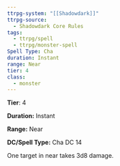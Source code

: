 ```yaml
---
ttrpg-system: "[[Shadowdark]]"
ttrpg-source:
  - Shadowdark Core Rules
tags:
  - ttrpg/spell
  - ttrpg/monster-spell
Spell Type: Cha
duration: Instant
range: Near
tier: 4
class:
  - monster
---
```

**Tier**: 4

**Duration:** Instant

**Range:** Near

**DC/Spell Type:** Cha DC 14

One target in near takes 3d8 damage. 